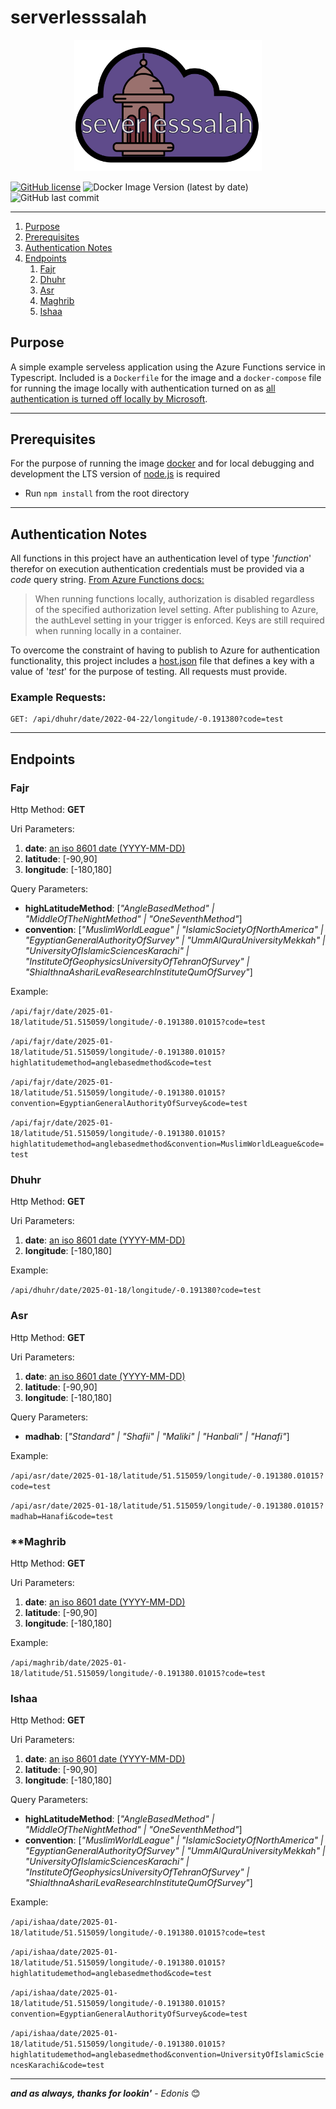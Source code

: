 # serverlesssalah

<p align="center" background-color="white">
<img src="./serverlesssalah.svg?sanitize=true" width="300" />
</p>

[![GitHub license](https://img.shields.io/github/license/doniseferi/serverlesssalah)](https://github.com/doniseferi/serverlesssalah/blob/master/LICENCE.md)
![Docker Image Version (latest by date)](https://img.shields.io/docker/v/doniseferi/serverlesssalah?style=plastic)
![GitHub last commit](https://img.shields.io/github/last-commit/doniseferi/serverlesssalah)

---

1. [Purpose](#purpose)
2. [Prerequisites](#prerequisites)
3. [Authentication Notes](#authnotes)
4. [Endpoints](#endpoints)
   1. [Fajr](#fajr)
   2. [Dhuhr](#dhuhr)
   3. [Asr](#asr)
   4. [Maghrib](#maghrib)
   5. [Ishaa](#ishaa)

## <a name="purpose"></a>Purpose

A simple example serveless application using the Azure Functions service in Typescript. Included is a `Dockerfile` for the image and a `docker-compose` file for running the image locally with authentication turned on as [all authentication is turned off locally by Microsoft](#authnotes).

---

## <a name="prerequisites"></a> Prerequisites

For the purpose of running the image [docker](https://docs.docker.com/get-docker/) and for local debugging and development the LTS version of [node.js](https://nodejs.org/en/download/) is required

- Run `npm install` from the root directory

---

## <a name="authnotes"></a>Authentication Notes

All functions in this project have an authentication level of type '_function_' therefor on execution authentication credentials must be provided via a _code_ query string.
[From Azure Functions docs:](https://docs.microsoft.com/en-us/azure/azure-functions/functions-bindings-http-webhook-trigger?tabs=csharp#api-key-authorization)

> When running functions locally, authorization is disabled regardless of the specified authorization level setting. After publishing to Azure, the authLevel setting in your trigger is enforced. Keys are still required when running locally in a container.

To overcome the constraint of having to publish to Azure for authentication functionality, this project includes a [host.json](./e2e/keys/host.json) file that defines a key with a value of '_test_' for the purpose of testing. All requests must provide.

### Example Requests:

```
GET: /api/dhuhr/date/2022-04-22/longitude/-0.191380?code=test
```

---

## <a name="endpoints"></a>Endpoints

### <a name="fajr">**Fajr**

Http Method: **GET**

Uri Parameters:

1. **date**: [an iso 8601 date (YYYY-MM-DD)](https://www.iso.org/iso-8601-date-and-time-format.html)
2. **latitude**: [-90,90]
3. **longitude**: [-180,180]

Query Parameters:

- **highLatitudeMethod**: [_"AngleBasedMethod" | "MiddleOfTheNightMethod" | "OneSeventhMethod"_]
- **convention**: [_"MuslimWorldLeague" | "IslamicSocietyOfNorthAmerica" | "EgyptianGeneralAuthorityOfSurvey" | "UmmAlQuraUniversityMekkah" | "UniversityOfIslamicSciencesKarachi" | "InstituteOfGeophysicsUniversityOfTehranOfSurvey" | "ShiaIthnaAshariLevaResearchInstituteQumOfSurvey"_]

Example:

`/api/fajr/date/2025-01-18/latitude/51.515059/longitude/-0.191380.01015?code=test`

`/api/fajr/date/2025-01-18/latitude/51.515059/longitude/-0.191380.01015?highlatitudemethod=anglebasedmethod&code=test`

`/api/fajr/date/2025-01-18/latitude/51.515059/longitude/-0.191380.01015?convention=EgyptianGeneralAuthorityOfSurvey&code=test`

`/api/fajr/date/2025-01-18/latitude/51.515059/longitude/-0.191380.01015?highlatitudemethod=anglebasedmethod&convention=MuslimWorldLeague&code=test`

### <a name="dhuhr">**Dhuhr**

Http Method: **GET**

Uri Parameters:

1. **date**: [an iso 8601 date (YYYY-MM-DD)](https://www.iso.org/iso-8601-date-and-time-format.html)
2. **longitude**: [-180,180]

Example:

`/api/dhuhr/date/2025-01-18/longitude/-0.191380?code=test`

### <a name="asr">**Asr**

Http Method: **GET**

Uri Parameters:

1. **date**: [an iso 8601 date (YYYY-MM-DD)](https://www.iso.org/iso-8601-date-and-time-format.html)
2. **latitude**: [-90,90]
3. **longitude**: [-180,180]

Query Parameters:

- **madhab**: [_"Standard" | "Shafii" | "Maliki" | "Hanbali" | "Hanafi"_]

Example:

`/api/asr/date/2025-01-18/latitude/51.515059/longitude/-0.191380.01015?code=test`

`/api/asr/date/2025-01-18/latitude/51.515059/longitude/-0.191380.01015?madhab=Hanafi&code=test`

### <a name="maghrib">\*\*Maghrib

Http Method: **GET**

Uri Parameters:

1. **date**: [an iso 8601 date (YYYY-MM-DD)](https://www.iso.org/iso-8601-date-and-time-format.html)
2. **latitude**: [-90,90]
3. **longitude**: [-180,180]

Example:

`/api/maghrib/date/2025-01-18/latitude/51.515059/longitude/-0.191380.01015?code=test`

### <a name="ishaa">**Ishaa**

Http Method: **GET**

Uri Parameters:

1. **date**: [an iso 8601 date (YYYY-MM-DD)](https://www.iso.org/iso-8601-date-and-time-format.html)
2. **latitude**: [-90,90]
3. **longitude**: [-180,180]

Query Parameters:

- **highLatitudeMethod**: [_"AngleBasedMethod" | "MiddleOfTheNightMethod" | "OneSeventhMethod"_]
- **convention**: [_"MuslimWorldLeague" | "IslamicSocietyOfNorthAmerica" | "EgyptianGeneralAuthorityOfSurvey" | "UmmAlQuraUniversityMekkah" | "UniversityOfIslamicSciencesKarachi" | "InstituteOfGeophysicsUniversityOfTehranOfSurvey" | "ShiaIthnaAshariLevaResearchInstituteQumOfSurvey"_]

Example:

`/api/ishaa/date/2025-01-18/latitude/51.515059/longitude/-0.191380.01015?code=test`

`/api/ishaa/date/2025-01-18/latitude/51.515059/longitude/-0.191380.01015?highlatitudemethod=anglebasedmethod&code=test`

`/api/ishaa/date/2025-01-18/latitude/51.515059/longitude/-0.191380.01015?convention=EgyptianGeneralAuthorityOfSurvey&code=test`

`/api/ishaa/date/2025-01-18/latitude/51.515059/longitude/-0.191380.01015?highlatitudemethod=anglebasedmethod&convention=UniversityOfIslamicSciencesKarachi&code=test`

---

**_and as always, thanks for lookin'_** - _Edonis_ 😊
